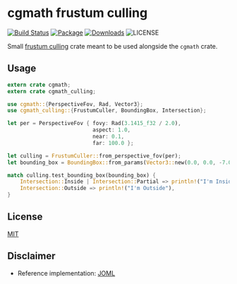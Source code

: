# cgmath frustum culling

[![Build Status](https://travis-ci.org/germangb/cgmath-culling.svg?branch=master)](https://travis-ci.org/germangb/cgmath-culling)
[![Package](https://img.shields.io/crates/v/cgmath-culling.svg)](https://crates.io/crates/cgmath-culling)
[![Downloads](https://img.shields.io/crates/d/cgmath-culling.svg)](https://crates.io/crates/cgmath-culling)
![LICENSE](https://img.shields.io/crates/l/cgmath-culling.svg)


Small [frustum culling](https://en.wikipedia.org/wiki/Hidden_surface_determination#Viewing_frustum_culling) crate meant to be used alongside the `cgmath` crate.

## Usage

```rust
extern crate cgmath;
extern crate cgmath_culling;

use cgmath::{PerspectiveFov, Rad, Vector3};
use cgmath_culling::{FrustumCuller, BoundingBox, Intersection};

let per = PerspectiveFov { fovy: Rad(3.1415_f32 / 2.0),
                           aspect: 1.0,
                           near: 0.1,
                           far: 100.0 };

let culling = FrustumCuller::from_perspective_fov(per);
let bounding_box = BoundingBox::from_params(Vector3::new(0.0, 0.0, -7.0), Vector3::new(1.0, 1.0, -5.0));

match culling.test_bounding_box(bounding_box) {
    Intersection::Inside | Intersection::Partial => println!("I'm Inside!!!"),
    Intersection::Outside => println!("I'm Outside"),
}
```

## License

[MIT](LICENSE.md)

## Disclaimer

* Reference implementation: [JOML](https://github.com/JOML-CI/JOML)
